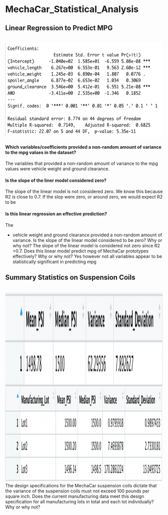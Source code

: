 # MechaCar_Statistical_Analysis
## Linear Regression to Predict MPG

<br><img src="Deliverable 1 Linear Regression.png" width="500" height="300">
#### Which variables/coefficients provided a non-random amount of variance to the mpg values in the dataset?
The variables that provided a non-random amount of variance to the mpg values were vehicle weight and ground clearance. 

#### Is the slope of the liner model considered zero?
The slope of the linear model is not considered zero. We know this because R2 is close to 0.7. If the slop were zero, or around zero, we would expect R2 to be 


#### Is this linear regression an effective prediction?
The 
- vehicle weight and ground clearance provided a non-random amount of variance.
Is the slope of the linear model considered to be zero? Why or why not?
The slope of the linear model is considered not zero since R2 >0.7.
Does this linear model predict mpg of MechaCar prototypes effectively? Why or why not?
Yes however not all variables appear to be statistically significant in predicting mpg

## Summary Statistics on Suspension Coils
<br><img src="Deliverable 2 Total Summary.png" width="500" height="300">
<br><img src="Deliverable 2 Lot Summary.png" width="500" height="300">
The design specifications for the MechaCar suspension coils dictate that the variance of the suspension coils must not exceed 100 pounds per square inch. Does the current manufacturing data meet this design specification for all manufacturing lots in total and each lot individually? Why or why not?
